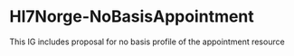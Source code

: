 # Hl7Norge-NoBasisAppointment

This IG includes proposal for no basis profile of the appointment resource